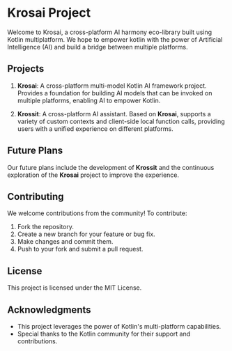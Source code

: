 # Krosai Project

Welcome to Krosai, a cross-platform AI harmony eco-library built using Kotlin multiplatform. We hope to empower kotlin with the power of Artificial Intelligence (AI) and build a bridge between multiple platforms.

## Projects

1. **Krosai**: A cross-platform multi-model Kotlin AI framework project. Provides a foundation for building AI models that can be invoked on multiple platforms, enabling AI to empower Kotlin.

2. **Krossit**: A cross-platform AI assistant. Based on **Krosai**, supports a variety of custom contexts and client-side local function calls, providing users with a unified experience on different platforms.

## Future Plans

Our future plans include the development of **Krossit** and the continuous exploration of the **Krosai** project to improve the experience.

## Contributing

We welcome contributions from the community! To contribute:

1. Fork the repository.
2. Create a new branch for your feature or bug fix.
3. Make changes and commit them.
4. Push to your fork and submit a pull request.

## License

This project is licensed under the MIT License.

## Acknowledgments

* This project leverages the power of Kotlin's multi-platform capabilities.
* Special thanks to the Kotlin community for their support and contributions.
